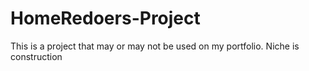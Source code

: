 # HomeRedoers-Project
This is a project that may or may not be used on my portfolio. Niche is construction

